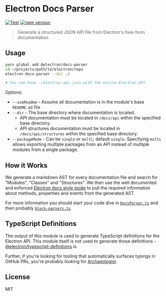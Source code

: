 # Electron Docs Parser

[![Test](https://github.com/electron/docs-parser/actions/workflows/test.yml/badge.svg)](https://github.com/electron/docs-parser/actions/workflows/test.yml)
[![npm version](http://img.shields.io/npm/v/@electron/docs-parser.svg)](https://npmjs.org/package/@electron/docs-parser)

> Generate a structured JSON API file from Electron's free-form documentation

## Usage

```bash
yarn global add @electron/docs-parser
cd ~/projects/path/to/electron/repo
electron-docs-parser --dir ./

# You now have ./electron-api.json with the entire Electron API
```

Options:
* `--useReadme` - Assume all documentation is in the module's base `README.md` file 
* `--dir` - The base directory where documentation is located.
  * API documentation must be located in `/docs/api` within the specified base directory.
  * API structures documentation must be located in `/docs/api/structures` within the specified base directory.
* `--packageMode` - Can be `single` or `multi`; default `single`. Specifying `multi` allows exporting multiple packages from an API instead of multiple modules from a single package.

## How it Works

We generate a markdown AST for every documentation file and search for
"Modules", "Classes" and "Structures".  We then use the well documented
and enforced [Electron docs style guide](https://github.com/electron/electron/blob/main/docs/styleguide.md) to pull the required information
about methods, properties and events from the generated AST.

For more information you should start your code dive in
[`DocsParser.ts`](src/DocsParser.ts) and then probably
[`block-parsers.ts`](src/block-parsers.ts).

## TypeScript Definitions

The output of this module is used to generate TypeScript definitions for
the Electron API. This module itself is not used to generate those
definitions - [@electron/typescript-definitions](https://github.com/electron/typescript-definitions) is.

Further, if you're looking for tooling that automatically surfaces
typings in GitHub PRs, you're probably looking for [Archaeologist](https://github.com/electron/archaeologist).

## License

MIT

